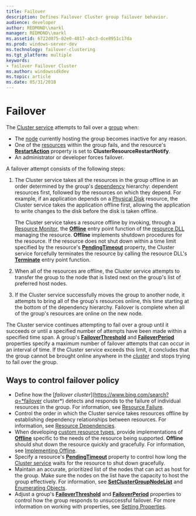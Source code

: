 ```yaml
---
title: Failover
description: Defines Failover Cluster group failover behavior.
audience: developer
author: REDMOND\\markl
manager: REDMOND\\markl
ms.assetid: 6722d075-02e0-4817-abc3-dce8951c17da
ms.prod: windows-server-dev
ms.technology: failover-clustering
ms.tgt_platform: multiple
keywords:
- failover Failover Cluster
ms.author: windowssdkdev
ms.topic: article
ms.date: 05/31/2018
---
```


# Failover

The [Cluster service](cluster-service.md) attempts to fail over a [group](groups.md) when:

-   The [node](nodes.md) currently hosting the group becomes inactive for any reason.
-   One of the [resources](resources.md) within the group fails, and the resource's [**RestartAction**](resources-restartaction.md) property is set to **ClusterResourceRestartNotify**.
-   An administrator or developer forces failover.

A failover attempt consists of the following steps:

1.  The Cluster service takes all the resources in the group offline in an order determined by the group's [dependency](resource-dependencies.md) hierarchy: dependent resources first, followed by the resources on which they depend. For example, if an application depends on a [Physical Disk](physical-disk.md) resource, the Cluster service takes the application offline first, allowing the application to write changes to the disk before the disk is taken offline.

    The Cluster service takes a resource offline by invoking, through a [Resource Monitor](resource-monitor.md), the [**Offline**](/previous-versions/windows/desktop/api/ResApi/nc-resapi-poffline_routine) entry point function of the [resource DLL](resource-dlls.md) managing the resource. **Offline** implements shutdown procedures for the resource. If the resource does not shut down within a time limit specified by the resource's [**PendingTimeout**](resources-pendingtimeout.md) property, the Cluster service forcefully terminates the resource by calling the resource DLL's [**Terminate**](/previous-versions/windows/desktop/api/ResApi/nc-resapi-pterminate_routine) entry point function.

2.  When all of the resources are offline, the Cluster service attempts to transfer the group to the node that is listed next on the group's list of preferred host nodes.
3.  If the Cluster service successfully moves the group to another node, it attempts to bring all of the group's resources online, this time starting at the bottom of the dependency hierarchy. Failover is complete when all of the group's resources are online on the new node.

The Cluster service continues attempting to fail over a group until it succeeds or until a specified number of attempts have been made within a specified time span. A group's [**FailoverThreshold**](groups-failoverthreshold.md) and [**FailoverPeriod**](groups-failoverperiod.md) properties specify a maximum number of failover attempts that can occur in an interval of time. If the Cluster service exceeds this limit, it concludes that the group cannot be brought online anywhere in the [*cluster*](https://www.bing.com/search?q=*cluster*) and stops trying to fail over the group.

## Ways to control failover policy

-   Define how the [*failover cluster*](https://www.bing.com/search?q=*failover cluster*) detects and responds to the failure of individual resources in the group. For information, see [Resource Failure](resource-failure.md).
-   Control the order in which the Cluster service takes resources offline by establishing dependency relationships between resources. For information, see [Resource Dependencies](resource-dependencies.md).
-   When developing [custom resource types](custom-resource-types.md), provide implementations of [**Offline**](/previous-versions/windows/desktop/api/ResApi/nc-resapi-poffline_routine) specific to the needs of the resource being supported. **Offline** should shut down the resource quickly and gracefully. For information, see [Implementing Offline](implementing-offline.md).
-   Specify a resource's [**PendingTimeout**](resources-pendingtimeout.md) property to control how long the [Cluster service](cluster-service.md) waits for the resource to shut down gracefully.
-   Maintain an accurate, prioritized list of the nodes that can act as host for the group. Make sure the nodes on the list have the capacity to host the group effectively. For information, see [**SetClusterGroupNodeList**](/previous-versions/windows/desktop/api/ClusAPI/nc-clusapi-pclusapi_set_cluster_group_node_list) and [Enumerating Objects](enumerating-objects.md).
-   Adjust a group's [**FailoverThreshold**](groups-failoverthreshold.md) and [**FailoverPeriod**](groups-failoverperiod.md) properties to control how the group responds to unsuccessful failover. For more information on working with properties, see [Setting Properties](setting-properties.md).

 

 




